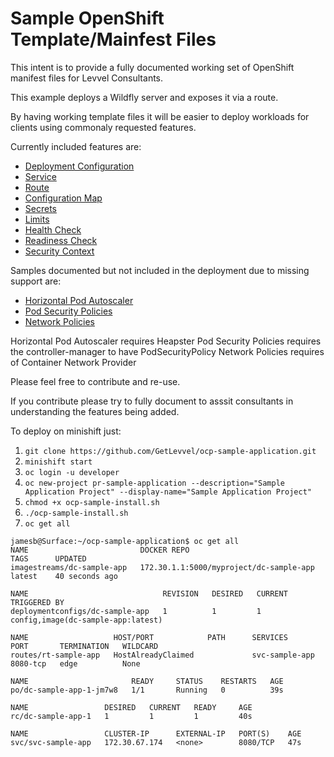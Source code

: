 # Sample OpenShift Template/Mainfest Files

This intent is to provide a fully documented working set of OpenShift manifest files for Levvel Consultants.

This example deploys a Wildfly server and exposes it via a route.

By having working template files it will be easier to deploy workloads for clients using commonaly requested features.

Currently included features are:
* [Deployment Configuration](https://docs.openshift.com/container-platform/3.9/dev_guide/deployments/how_deployments_work.html)
* [Service](https://kubernetes.io/docs/concepts/services-networking/service)
* [Route](https://docs.openshift.com/container-platform/3.9/architecture/networking/routes.html)
* [Configuration Map](https://kubernetes.io/docs/tasks/configure-pod-container/configure-pod-configmap)
* [Secrets](https://kubernetes.io/docs/concepts/configuration/secret)
* [Limits](https://kubernetes.io/docs/concepts/configuration/manage-compute-resources-container)
* [Health Check](https://kubernetes.io/docs/tasks/configure-pod-container/configure-liveness-readiness-probes)
* [Readiness Check](https://kubernetes.io/docs/tasks/configure-pod-container/configure-liveness-readiness-probes)
* [Security Context](https://kubernetes.io/docs/tasks/configure-pod-container/security-context)

Samples documented but not included in the deployment due to missing support are:
* [Horizontal Pod Autoscaler](https://kubernetes.io/docs/tasks/run-application/horizontal-pod-autoscale)
* [Pod Security Policies](https://kubernetes.io/docs/concepts/policy/pod-security-policy)
* [Network Policies](https://kubernetes.io/docs/concepts/services-networking/network-policies)

Horizontal Pod Autoscaler requires Heapster
Pod Security Policies requires the controller-manager to have PodSecurityPolicy
Network Policies requires of Container Network Provider

Please feel free to contribute and re-use.

If you contribute please try to fully document to asssit consultants in understanding the features being added.

To deploy on minishift just:

1. `git clone https://github.com/GetLevvel/ocp-sample-application.git`
2. `minishift start`
3. `oc login -u developer`
4. `oc new-project pr-sample-application --description="Sample Application Project" --display-name="Sample Application Project"`
5. `chmod +x ocp-sample-install.sh`
6. `./ocp-sample-install.sh`
7. `oc get all`

```
jamesb@Surface:~/ocp-sample-application$ oc get all
NAME                         DOCKER REPO                               TAGS      UPDATED
imagestreams/dc-sample-app   172.30.1.1:5000/myproject/dc-sample-app   latest    40 seconds ago

NAME                              REVISION   DESIRED   CURRENT   TRIGGERED BY
deploymentconfigs/dc-sample-app   1          1         1         config,image(dc-sample-app:latest)

NAME                   HOST/PORT            PATH      SERVICES         PORT       TERMINATION   WILDCARD
routes/rt-sample-app   HostAlreadyClaimed             svc-sample-app   8080-tcp   edge          None

NAME                       READY     STATUS    RESTARTS   AGE
po/dc-sample-app-1-jm7w8   1/1       Running   0          39s

NAME                 DESIRED   CURRENT   READY     AGE
rc/dc-sample-app-1   1         1         1         40s

NAME                 CLUSTER-IP      EXTERNAL-IP   PORT(S)    AGE
svc/svc-sample-app   172.30.67.174   <none>        8080/TCP   47s
```
